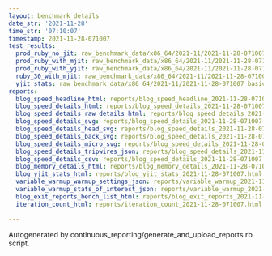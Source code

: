 ```yaml
---
layout: benchmark_details
date_str: '2021-11-28'
time_str: '07:10:07'
timestamp: 2021-11-28-071007
test_results:
  prod_ruby_no_jit: raw_benchmark_data/x86_64/2021-11/2021-11-28-071007_basic_benchmark_prod_ruby_no_jit.json
  prod_ruby_with_mjit: raw_benchmark_data/x86_64/2021-11/2021-11-28-071007_basic_benchmark_prod_ruby_with_mjit.json
  prod_ruby_with_yjit: raw_benchmark_data/x86_64/2021-11/2021-11-28-071007_basic_benchmark_prod_ruby_with_yjit.json
  ruby_30_with_mjit: raw_benchmark_data/x86_64/2021-11/2021-11-28-071007_basic_benchmark_ruby_30_with_mjit.json
  yjit_stats: raw_benchmark_data/x86_64/2021-11/2021-11-28-071007_basic_benchmark_yjit_stats.json
reports:
  blog_speed_headline_html: reports/blog_speed_headline_2021-11-28-071007.html
  blog_speed_details_html: reports/blog_speed_details_2021-11-28-071007.html
  blog_speed_details_raw_details_html: reports/blog_speed_details_2021-11-28-071007.raw_details.html
  blog_speed_details_svg: reports/blog_speed_details_2021-11-28-071007.svg
  blog_speed_details_head_svg: reports/blog_speed_details_2021-11-28-071007.head.svg
  blog_speed_details_back_svg: reports/blog_speed_details_2021-11-28-071007.back.svg
  blog_speed_details_micro_svg: reports/blog_speed_details_2021-11-28-071007.micro.svg
  blog_speed_details_tripwires_json: reports/blog_speed_details_2021-11-28-071007.tripwires.json
  blog_speed_details_csv: reports/blog_speed_details_2021-11-28-071007.csv
  blog_memory_details_html: reports/blog_memory_details_2021-11-28-071007.html
  blog_yjit_stats_html: reports/blog_yjit_stats_2021-11-28-071007.html
  variable_warmup_warmup_settings_json: reports/variable_warmup_2021-11-28-071007.warmup_settings.json
  variable_warmup_stats_of_interest_json: reports/variable_warmup_2021-11-28-071007.stats_of_interest.json
  blog_exit_reports_bench_list_html: reports/blog_exit_reports_2021-11-28-071007.bench_list.html
  iteration_count_html: reports/iteration_count_2021-11-28-071007.html

---
```

Autogenerated by continuous_reporting/generate_and_upload_reports.rb script.
